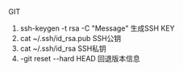 GIT

1. ssh-keygen -t rsa -C "Message"  生成SSH KEY
2. cat ~/.ssh/id_rsa.pub           SSH公钥
3. cat ~/.ssh/id_rsa               SSH私钥
4. -git reset --hard HEAD          回退版本信息
